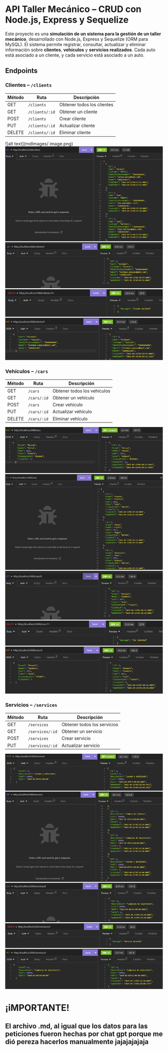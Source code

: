 # API Taller Mecánico – CRUD con Node.js, Express y Sequelize

Este proyecto es una **simulación de un sistema para la gestión de un taller mecánico**, desarrollado con Node.js, Express y Sequelize (ORM para MySQL). El sistema permite registrar, consultar, actualizar y eliminar información sobre **clientes**, **vehículos** y **servicios realizados**. Cada auto está asociado a un cliente, y cada servicio está asociado a un auto.

## Endpoints

### Clientes – `/clients`
| Método | Ruta               | Descripción                |
|--------|--------------------|----------------------------|
| GET    | `/clients`         | Obtener todos los clientes |
| GET    | `/clients/:id`     | Obtener un cliente         |
| POST   | `/clients`         | Crear cliente              |
| PUT    | `/clients/:id`     | Actualizar cliente         |
| DELETE | `/clients/:id`     | Eliminar cliente           |

![alt text](mdImages/   image.png)
![alt text](mdImages/image-1.png)
![alt text](mdImages/image-2.png)
![alt text](mdImages/image-3.png)
![alt text](mdImages/image-4.png)

### Vehículos – `/cars`
| Método | Ruta               | Descripción                  |
|--------|--------------------|------------------------------|
| GET    | `/cars`            | Obtener todos los vehículos  |
| GET    | `/cars/:id`        | Obtener un vehículo          |
| POST   | `/cars`            | Crear vehículo               |
| PUT    | `/cars/:id`        | Actualizar vehículo          |
| DELETE | `/cars/:id`        | Eliminar vehículo            |

![alt text](mdImages/image-5.png)
![alt text](mdImages/image-6.png)
![alt text](mdImages/image-7.png)
![alt text](mdImages/image-8.png)
![alt text](mdImages/image-9.png)

### Servicios – `/services`
| Método | Ruta               | Descripción                 |
|--------|--------------------|-----------------------------|
| GET    | `/services`        | Obtener todos los servicios |
| GET    | `/services/:id`    | Obtener un servicio         |
| POST   | `/services`        | Crear servicio              |
| PUT    | `/services/:id`    | Actualizar servicio         |

![alt text](mdImages/image-10.png)
![alt text](mdImages/image-11.png)
![alt text](mdImages/image-12.png)
![alt text](mdImages/image-14.png)
![alt text](mdImages/image-13.png)


# ¡iMPORTANTE!
## El archivo .md, al igual que los datos para las peticiones fueron hechas por chat gpt porque me dió pereza hacerlos manualmente jajajajajaja
